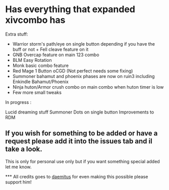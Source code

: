 # Has everything that expanded xivcombo has

Extra stuff: 

* Warrior storm's path/eye on single button depending if you have the buff or not + Fell cleave feature on it
* GNB Overcap feature on main 123 combo
* BLM Easy Rotation
* Monk basic combo feature
* Red Mage 1 Button oCGD (Not perfect needs some fixing)
* Summoner bahamut and phoenix phases are now on ruin3 including Enkindle Bahamut/Phoenix
* Ninja huton/Armor crush combo on main combo when huton timer is low
* Few more small tweaks 

In progress :

Lucid dreaming stuff
Summoner Dots on single button
Improvements to RDM

## If you wish for something to be added or have a request please add it into the issues tab and il take a look.


This is only for personal use only but if you want something special added let me know.

*** All credits goes to [daemitus](https://github.com/daemitus) for even making this possible please support him! 

